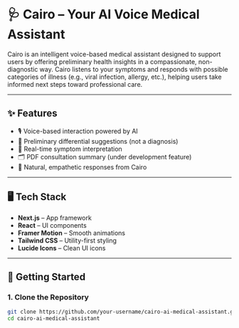 # 🩺 Cairo – Your AI Voice Medical Assistant

Cairo is an intelligent voice-based medical assistant designed to support users by offering preliminary health insights in a compassionate, non-diagnostic way. Cairo listens to your symptoms and responds with possible categories of illness (e.g., viral infection, allergy, etc.), helping users take informed next steps toward professional care.

---

## ✨ Features

- 🎙️ Voice-based interaction powered by AI
- 🤖 Preliminary differential suggestions (not a diagnosis)
- 🧠 Real-time symptom interpretation
- 🗂️ PDF consultation summary (under development feature)
- 💬 Natural, empathetic responses from Cairo
---

## 🖥️ Tech Stack

- **Next.js** – App framework
- **React** – UI components
- **Framer Motion** – Smooth animations
- **Tailwind CSS** – Utility-first styling
- **Lucide Icons** – Clean UI icons

---

## 🚀 Getting Started

### 1. Clone the Repository

```bash
git clone https://github.com/your-username/cairo-ai-medical-assistant.git
cd cairo-ai-medical-assistant
